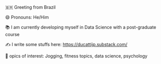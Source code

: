 :brazil: Greeting from Brazil

:smile: Pronouns: He/Him

:books: I am currently developing myself in Data Science with a post-graduate course

:writing_hand: I write some stuffs here:   https://ducattijp.substack.com/

:art: opics of interest: Jogging, fitness topics, data science, psychology


